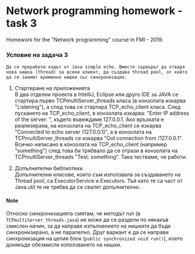 # Network programming homework - task 3
Homework for the "Network programming" course in FMI - 2019.  


### Условие на задача 3
`Да се преработи кодът от Java simple echo. Вместо сървърът да отваря нова нишка (thread) за всеки клиент, да създава thread pool, от който да се заемат временно нишки със синхронизация.`

1. Стартиране на приложенията\
В два отделни проекта в IntelliJ, Eclipse или друго IDE за JAVA се стартира първо TCPmultiServer_threads класа (в конзолата изкарва "Listening"), а след това се стартира TCP_echo_client класа. След пускането на TCP_echo_client, в конзолата изкарва: "Enter IP address of the server: ", където въвеждаме 127.0.0.1. Ако връзката е реализирана, на конзолата на TCP_echo_client се изкарва "Connected to echo server (127.0.0.1)", a в конзолата на TCPmultiServer_threads се изкарва "Got connection from /127.0.0.1". Всичко написано в конзолата на TCP_echo_client (например "something") след това би трябвало да се отрази в конзолата на TCPmultiServer_threads "Test: something". Така тестваме, че работи.

2. Допълнителни библиотеки\
Допълнителни класове, които съм използвала за създаването на Thread pool, са ExecutorService и Executors. Тъй като те са част от Java.util те не трябва да се свалят допълнително.

#### Note
Относно синхронизацията смятам, че методът run (в `TCPmultiServer_threads.java`) не може да се раздели по някакъв смислен начин, за да направя изпълнението на нишките да бъде синхронизирано, а не паралелно. Друг вариант е да се направи синхронизация на целия блок (`public synchronized void run()`), което донякъде обезмисля използването на нишки. 
